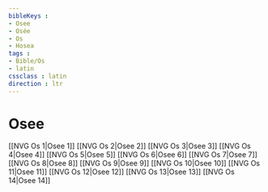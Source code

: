 ```yaml
---
bibleKeys : 
- Osee
- Osée
- Os
- Hosea
tags : 
- Bible/Os
- latin
cssclass : latin
direction : ltr
---
```


# Osee

[[NVG Os 1|Osee 1]]
[[NVG Os 2|Osee 2]]
[[NVG Os 3|Osee 3]]
[[NVG Os 4|Osee 4]]
[[NVG Os 5|Osee 5]]
[[NVG Os 6|Osee 6]]
[[NVG Os 7|Osee 7]]
[[NVG Os 8|Osee 8]]
[[NVG Os 9|Osee 9]]
[[NVG Os 10|Osee 10]]
[[NVG Os 11|Osee 11]]
[[NVG Os 12|Osee 12]]
[[NVG Os 13|Osee 13]]
[[NVG Os 14|Osee 14]]
